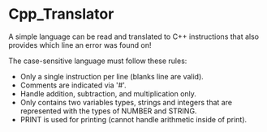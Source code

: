# Cpp_Translator
A simple language can be read and translated to C++ instructions that also provides which line an error was found on!

The case-sensitive language must follow these rules:
  - Only a single instruction per line (blanks line are valid).
  - Comments are indicated via '#'.
  - Handle addition, subtraction, and multiplication only.
  - Only contains two variables types, strings and integers that are represented with the types of NUMBER and STRING.
  - PRINT is used for printing (cannot handle arithmetic inside of print).
